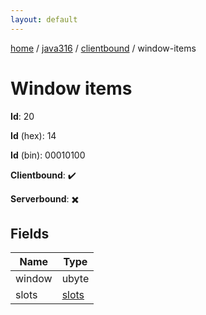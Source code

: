 ```yaml
---
layout: default
---
```


[home](/)  /  [java316](/protocol/java316)  /  [clientbound](/protocol/java316/clientbound)  /  window-items

# Window items

**Id**: 20

**Id** (hex): 14

**Id** (bin): 00010100

**Clientbound**: ✔️

**Serverbound**: ✖️

## Fields

Name | Type
---|---
window | ubyte
slots | [slots](/protocol/java316/arrays)

